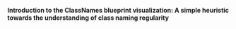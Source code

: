 **Introduction to the ClassNames blueprint visualization: A simple heuristic towards the understanding of class naming regularity**

